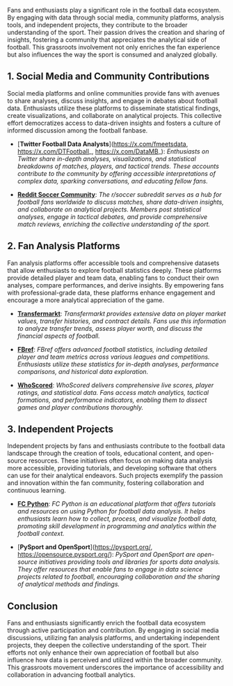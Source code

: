 Fans and enthusiasts play a significant role in the football data ecosystem. By engaging with data through social media, community platforms, analysis tools, and independent projects, they contribute to the broader understanding of the sport. Their passion drives the creation and sharing of insights, fostering a community that appreciates the analytical side of football. This grassroots involvement not only enriches the fan experience but also influences the way the sport is consumed and analyzed globally.

## 1. Social Media and Community Contributions

Social media platforms and online communities provide fans with avenues to share analyses, discuss insights, and engage in debates about football data. Enthusiasts utilize these platforms to disseminate statistical findings, create visualizations, and collaborate on analytical projects. This collective effort democratizes access to data-driven insights and fosters a culture of informed discussion among the football fanbase.

- [**Twitter Football Data Analysts**](https://x.com/fmeetsdata, https://x.com/DTFootball_, https://x.com/DataMB_): *Enthusiasts on Twitter share in-depth analyses, visualizations, and statistical breakdowns of matches, players, and tactical trends. These accounts contribute to the community by offering accessible interpretations of complex data, sparking conversations, and educating fellow fans.*

- [**Reddit Soccer Community**](https://www.reddit.com/r/soccer/): *The r/soccer subreddit serves as a hub for football fans worldwide to discuss matches, share data-driven insights, and collaborate on analytical projects. Members post statistical analyses, engage in tactical debates, and provide comprehensive match reviews, enriching the collective understanding of the sport.*

## 2. Fan Analysis Platforms

Fan analysis platforms offer accessible tools and comprehensive datasets that allow enthusiasts to explore football statistics deeply. These platforms provide detailed player and team data, enabling fans to conduct their own analyses, compare performances, and derive insights. By empowering fans with professional-grade data, these platforms enhance engagement and encourage a more analytical appreciation of the game.

- [**Transfermarkt**](https://www.transfermarkt.fr/): *Transfermarkt provides extensive data on player market values, transfer histories, and contract details. Fans use this information to analyze transfer trends, assess player worth, and discuss the financial aspects of football.*

- [**FBref**](https://fbref.com/en/): *FBref offers advanced football statistics, including detailed player and team metrics across various leagues and competitions. Enthusiasts utilize these statistics for in-depth analyses, performance comparisons, and historical data exploration.*

- [**WhoScored**](https://www.whoscored.com/): *WhoScored delivers comprehensive live scores, player ratings, and statistical data. Fans access match analytics, tactical formations, and performance indicators, enabling them to dissect games and player contributions thoroughly.*

## 3. Independent Projects

Independent projects by fans and enthusiasts contribute to the football data landscape through the creation of tools, educational content, and open-source resources. These initiatives often focus on making data analysis more accessible, providing tutorials, and developing software that others can use for their analytical endeavors. Such projects exemplify the passion and innovation within the fan community, fostering collaboration and continuous learning.

- [**FC Python**](https://fcpython.com/): *FC Python is an educational platform that offers tutorials and resources on using Python for football data analysis. It helps enthusiasts learn how to collect, process, and visualize football data, promoting skill development in programming and analytics within the football context.*

- [**PySport and OpenSport**](https://pysport.org/, https://opensource.pysport.org/): *PySport and OpenSport are open-source initiatives providing tools and libraries for sports data analysis. They offer resources that enable fans to engage in data science projects related to football, encouraging collaboration and the sharing of analytical methods and findings.*

## Conclusion

Fans and enthusiasts significantly enrich the football data ecosystem through active participation and contribution. By engaging in social media discussions, utilizing fan analysis platforms, and undertaking independent projects, they deepen the collective understanding of the sport. Their efforts not only enhance their own appreciation of football but also influence how data is perceived and utilized within the broader community. This grassroots movement underscores the importance of accessibility and collaboration in advancing football analytics.
